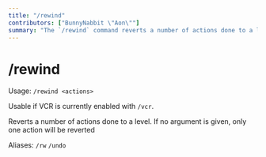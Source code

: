 ```yaml
---
title: "/rewind"
contributors: ["BunnyNabbit \"Aon\""]
summary: "The `/rewind` command reverts a number of actions done to a level."
---
```


# /rewind

Usage: `/rewind <actions>`

Usable if VCR is currently enabled with `/vcr`.

Reverts a number of actions done to a level. If no argument is given, only one action will be reverted

Aliases: `/rw` `/undo`
